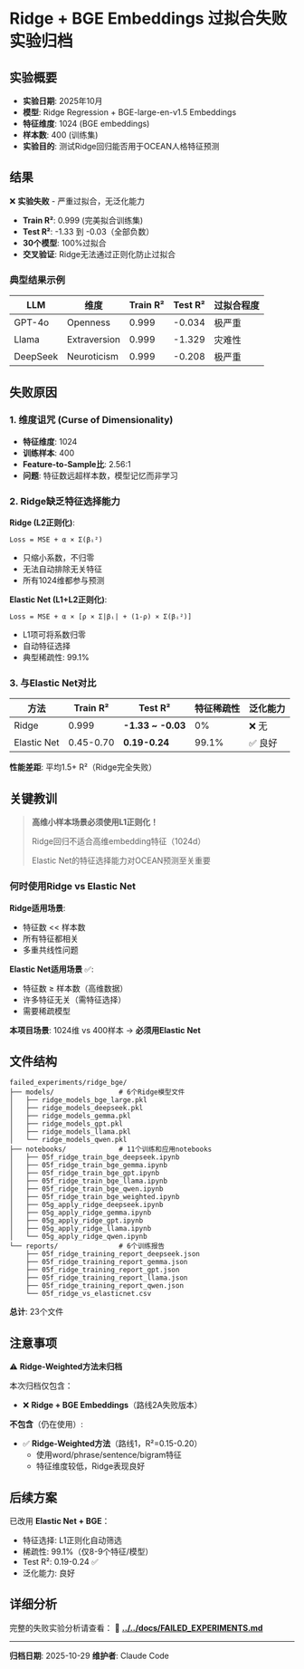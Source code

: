 # Ridge + BGE Embeddings 过拟合失败实验归档

## 实验概要

- **实验日期**: 2025年10月
- **模型**: Ridge Regression + BGE-large-en-v1.5 Embeddings
- **特征维度**: 1024 (BGE embeddings)
- **样本数**: 400 (训练集)
- **实验目的**: 测试Ridge回归能否用于OCEAN人格特征预测

## 结果

❌ **实验失败** - 严重过拟合，无泛化能力

- **Train R²**: 0.999 (完美拟合训练集)
- **Test R²**: -1.33 到 -0.03（全部负数）
- **30个模型**: 100%过拟合
- **交叉验证**: Ridge无法通过正则化防止过拟合

### 典型结果示例

| LLM | 维度 | Train R² | Test R² | 过拟合程度 |
|-----|------|----------|---------|-----------|
| GPT-4o | Openness | 0.999 | -0.034 | 极严重 |
| Llama | Extraversion | 0.999 | -1.329 | 灾难性 |
| DeepSeek | Neuroticism | 0.999 | -0.208 | 极严重 |

## 失败原因

### 1. **维度诅咒 (Curse of Dimensionality)**

- **特征维度**: 1024
- **训练样本**: 400
- **Feature-to-Sample比**: 2.56:1
- **问题**: 特征数远超样本数，模型记忆而非学习

### 2. **Ridge缺乏特征选择能力**

**Ridge (L2正则化)**:
```
Loss = MSE + α × Σ(βᵢ²)
```
- 只缩小系数，不归零
- 无法自动排除无关特征
- 所有1024维都参与预测

**Elastic Net (L1+L2正则化)**:
```
Loss = MSE + α × [ρ × Σ|βᵢ| + (1-ρ) × Σ(βᵢ²)]
```
- L1项可将系数归零
- 自动特征选择
- 典型稀疏性: 99.1%

### 3. **与Elastic Net对比**

| 方法 | Train R² | Test R² | 特征稀疏性 | 泛化能力 |
|------|----------|---------|-----------|----------|
| Ridge | 0.999 | **-1.33 ~ -0.03** | 0% | ❌ 无 |
| Elastic Net | 0.45-0.70 | **0.19-0.24** | 99.1% | ✅ 良好 |

**性能差距**: 平均1.5+ R²（Ridge完全失败）

## 关键教训

> **高维小样本场景必须使用L1正则化！**
>
> Ridge回归不适合高维embedding特征（1024d）
>
> Elastic Net的特征选择能力对OCEAN预测至关重要

### 何时使用Ridge vs Elastic Net

**Ridge适用场景**:
- 特征数 << 样本数
- 所有特征都相关
- 多重共线性问题

**Elastic Net适用场景** ✅:
- 特征数 ≥ 样本数（高维数据）
- 许多特征无关（需特征选择）
- 需要稀疏模型

**本项目场景**: 1024维 vs 400样本 → **必须用Elastic Net**

## 文件结构

```
failed_experiments/ridge_bge/
├── models/                # 6个Ridge模型文件
│   ├── ridge_models_bge_large.pkl
│   ├── ridge_models_deepseek.pkl
│   ├── ridge_models_gemma.pkl
│   ├── ridge_models_gpt.pkl
│   ├── ridge_models_llama.pkl
│   └── ridge_models_qwen.pkl
├── notebooks/             # 11个训练和应用notebooks
│   ├── 05f_ridge_train_bge_deepseek.ipynb
│   ├── 05f_ridge_train_bge_gemma.ipynb
│   ├── 05f_ridge_train_bge_gpt.ipynb
│   ├── 05f_ridge_train_bge_llama.ipynb
│   ├── 05f_ridge_train_bge_qwen.ipynb
│   ├── 05f_ridge_train_bge_weighted.ipynb
│   ├── 05g_apply_ridge_deepseek.ipynb
│   ├── 05g_apply_ridge_gemma.ipynb
│   ├── 05g_apply_ridge_gpt.ipynb
│   ├── 05g_apply_ridge_llama.ipynb
│   └── 05g_apply_ridge_qwen.ipynb
└── reports/               # 6个训练报告
    ├── 05f_ridge_training_report_deepseek.json
    ├── 05f_ridge_training_report_gemma.json
    ├── 05f_ridge_training_report_gpt.json
    ├── 05f_ridge_training_report_llama.json
    ├── 05f_ridge_training_report_qwen.json
    └── 05f_ridge_vs_elasticnet.csv
```

**总计**: 23个文件

## 注意事项

⚠️ **Ridge-Weighted方法未归档**

本次归档仅包含：
- ❌ **Ridge + BGE Embeddings**（路线2A失败版本）

**不包含**（仍在使用）:
- ✅ **Ridge-Weighted方法**（路线1，R²=0.15-0.20）
  - 使用word/phrase/sentence/bigram特征
  - 特征维度较低，Ridge表现良好

## 后续方案

已改用 **Elastic Net + BGE**：
- 特征选择: L1正则化自动筛选
- 稀疏性: 99.1%（仅8-9个特征/模型）
- Test R²: 0.19-0.24 ✅
- 泛化能力: 良好

## 详细分析

完整的失败实验分析请查看：
📄 **[../../docs/FAILED_EXPERIMENTS.md](../../docs/FAILED_EXPERIMENTS.md)**

---

**归档日期**: 2025-10-29
**维护者**: Claude Code
